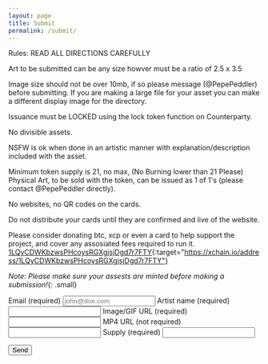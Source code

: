 ```yaml
---
layout: page
title: Submit
permalink: /submit/
---
```


Rules: READ ALL DIRECTIONS CAREFULLY

Art to be submitted can be any size howver must be a ratio of 2.5 x 3.5

Image size should not be over 10mb, if so please message (@PepePeddler) before submitting. If you are making a large file for your asset you can make a different display image for the directory.

Issuance must be LOCKED using the lock token function on Counterparty.

No divisible assets.

NSFW is ok when done in an artistic manner with explanation/description included with the asset.

Minimum token supply is 21, no max, (No Burning lower than 21 Please) Physical Art, to be sold with the token, can be issued as 1 of 1's (please contact @PepePeddler directly).

No websites, no QR codes on the cards.

Do not distribute your cards until they are confirmed and live of the website.

Please consider donating btc, xcp or even a card to help support the project, and cover any assosiated fees required to run it.
[1LQyCDWKbzwsPHcoysRGXgjsjDgd7r7FTY](https://xchain.io/address/1LQyCDWKbzwsPHcoysRGXgjsjDgd7r7FTY){:target="https://xchain.io/address/1LQyCDWKbzwsPHcoysRGXgjsjDgd7r7FTY"}


*Note: Please make sure your assests are minted before making a submission!*{: .small}

<form
  action="https://usebasin.com/f/1944773b2de6"
  method="POST"
  enctype="multipart/form-data"
  id="form"
>
<label for="email">Email <span class="small">(required)</span></label>
<input type="email" name="email" placeholder="john@doe.com" required />
<label for="text">Artist name <span class="small">(required)</span></label>
<input type="text" name="Artist Name" />
<label for="text">Image/GIF URL <span class="small">(required)</span></label>
<input type="text" name="Image/GIF URL" />
<label for="text">MP4 URL <span class="small">(not required)</span></label>
<input type="text" name="MP4 URL" />
<label for="text">Supply <span class="small">(required)</span></label>
<input type="text" name="Token Supply" />

<button type="submit" id="form-button">Send</button>
<div id="form-message"></div>
</form>

<script type="text/javascript">
var form = document.getElementById("form");
var formMessage = document.getElementById("form-button");
var formButton = document.getElementById("form-button");
form.onsubmit = function(event) {
  event.preventDefault();

  if (confirm("Please make sure your submission is correct and confirm that your tokens are minted on the blockchain!") == true) {
    formMessage.innerHTML = "Sending...";
    formMessage.disabled = true;
    var formData = new FormData(form);
    var xhr = new XMLHttpRequest();
    xhr.open("POST", form.action, true);
    xhr.onload = function(e) {
      console.log(xhr);
      if (xhr.status === 200) {
        formMessage.innerHTML = "Thank you!";
      } else {
        formMessage.innerHTML = "Please try again!"
        formMessage.disabled = false;
      }
    };
    xhr.send(formData);
  }
};
</script>
